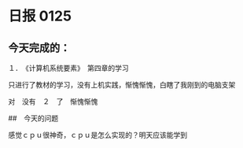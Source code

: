 # 日报 0125

## 今天完成的：

１．　《计算机系统要素》　第四章的学习

只进行了教材的学习，没有上机实践，惭愧惭愧，白瞎了我刚到的电脑支架

对　没有　２　了　惭愧惭愧

##　今天的问题

感觉ｃｐｕ很神奇，ｃｐｕ是怎么实现的？明天应该能学到